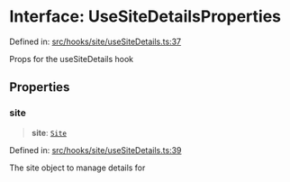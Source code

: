 # Interface: UseSiteDetailsProperties

Defined in: [src/hooks/site/useSiteDetails.ts:37](https://github.com/Nick2bad4u/Uptime-Watcher/blob/8a1973382d5fe14c52996ecda381894eb7ecd4a6/src/hooks/site/useSiteDetails.ts#L37)

Props for the useSiteDetails hook

## Properties

### site

> **site**: [`Site`](../../../../../shared/types/interfaces/Site.md)

Defined in: [src/hooks/site/useSiteDetails.ts:39](https://github.com/Nick2bad4u/Uptime-Watcher/blob/8a1973382d5fe14c52996ecda381894eb7ecd4a6/src/hooks/site/useSiteDetails.ts#L39)

The site object to manage details for
